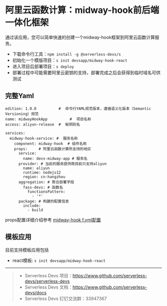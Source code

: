 # 阿里云函数计算：midway-hook前后端一体化框架

通过该应用，您可以简单快速的创建一个midway-hook框架到阿里云函数计算服务。

- 下载命令行工具：`npm install -g @serverless-devs/s`
- 初始化一个模版项目：`s init devsapp/midway-hook-react`
- 进入项目后部署项目：`s deploy`
- 部署过程中可能需要阿里云密钥的支持，部署完成之后会获得到临时域名可供测试

## 完整Yaml

```
edition: 1.0.0          #  命令行YAML规范版本，遵循语义化版本（Semantic Versioning）规范
name: midwayHookApp          #  项目名称
access: aliyun-release  #  秘钥别名

services:
  midway-hook-service: #  服务名称
    component: midway-hook  # 组件名称
    props:     # 阿里云函数计算所支持的地区
      service: 
        name: devs-midway-app # 服务名
      provider: # 当前的服务提供商目前只支持aliyun
        name: aliyun
        runtime: nodejs12
        region: cn-hangzhou
      aggregation: # 聚合部署字段
        fass-devs: # 函数名
          functionsPattern:
            - '*'
      package: # 构建的配置信息
        include:
          - build
``` 
props配置详细介绍参考 [midway-hook f.yml配置](https://www.yuque.com/midwayjs/midway_v2/serverless_yml)

## 模板应用
目前支持模板应用包括
- react模板: `s init devsapp/midway-hook-react`


-----
> - Serverless Devs 项目：https://www.github.com/serverless-devs/serverless-devs   
> - Serverless Devs 文档：https://www.github.com/serverless-devs/docs   
> - Serverless Devs 钉钉交流群：33947367    
